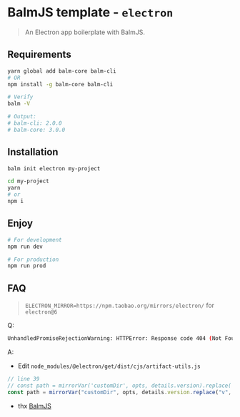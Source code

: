 # BalmJS template - `electron`

> An Electron app boilerplate with BalmJS.

## Requirements

```sh
yarn global add balm-core balm-cli
# OR
npm install -g balm-core balm-cli
```

```sh
# Verify
balm -V

# Output:
# balm-cli: 2.0.0
# balm-core: 3.0.0
```

## Installation

```sh
balm init electron my-project

cd my-project
yarn
# or
npm i
```

## Enjoy

```sh
# For development
npm run dev

# For production
npm run prod
```

## FAQ

> `ELECTRON_MIRROR=https://npm.taobao.org/mirrors/electron/` for `electron@6`

Q:

```sh
UnhandledPromiseRejectionWarning: HTTPError: Response code 404 (Not Found) for `https://npm.taobao.org/mirrors/electron/v6.1.9/electron-v6.1.9-darwin-x64.zip`
```

A:

- Edit `node_modules/@electron/get/dist/cjs/artifact-utils.js`

```js
// line 39
// const path = mirrorVar('customDir', opts, details.version).replace('{{ version }}', details.version.replace(/^v/, ''));
const path = mirrorVar("customDir", opts, details.version.replace("v", ""));
```

- thx [BalmJS](https://balm.js.org/)
